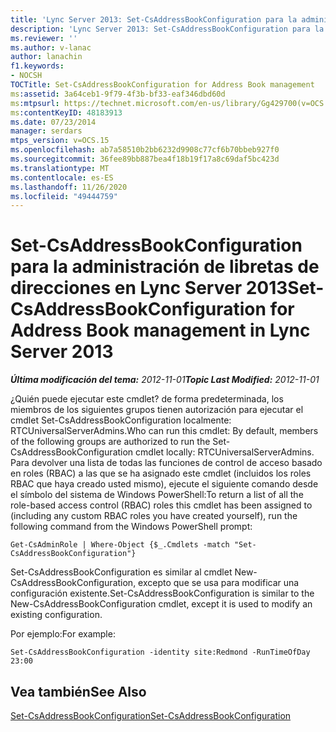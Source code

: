 ```yaml
---
title: 'Lync Server 2013: Set-CsAddressBookConfiguration para la administración de libretas de direcciones'
description: 'Lync Server 2013: Set-CsAddressBookConfiguration para la administración de libretas de direcciones.'
ms.reviewer: ''
ms.author: v-lanac
author: lanachin
f1.keywords:
- NOCSH
TOCTitle: Set-CsAddressBookConfiguration for Address Book management
ms:assetid: 3a64ceb1-9f79-4f3b-bf33-eaf346dbd60d
ms:mtpsurl: https://technet.microsoft.com/en-us/library/Gg429700(v=OCS.15)
ms:contentKeyID: 48183913
ms.date: 07/23/2014
manager: serdars
mtps_version: v=OCS.15
ms.openlocfilehash: ab7a58510b2bb6232d9908c77cf6b70bbeb927f0
ms.sourcegitcommit: 36fee89bb887bea4f18b19f17a8c69daf5bc423d
ms.translationtype: MT
ms.contentlocale: es-ES
ms.lasthandoff: 11/26/2020
ms.locfileid: "49444759"
---
```

# <a name="set-csaddressbookconfiguration-for-address-book-management-in-lync-server-2013"></a><span data-ttu-id="dc1b9-103">Set-CsAddressBookConfiguration para la administración de libretas de direcciones en Lync Server 2013</span><span class="sxs-lookup"><span data-stu-id="dc1b9-103">Set-CsAddressBookConfiguration for Address Book management in Lync Server 2013</span></span>

<div data-xmlns="http://www.w3.org/1999/xhtml">

<div class="topic" data-xmlns="http://www.w3.org/1999/xhtml" data-msxsl="urn:schemas-microsoft-com:xslt" data-cs="https://msdn.microsoft.com/">

<div data-asp="https://msdn2.microsoft.com/asp">



</div>

<div id="mainSection">

<div id="mainBody"><span data-ttu-id="dc1b9-104">

<span> </span></span><span class="sxs-lookup"><span data-stu-id="dc1b9-104">

<span> </span></span></span>

<span data-ttu-id="dc1b9-105">_**Última modificación del tema:** 2012-11-01_</span><span class="sxs-lookup"><span data-stu-id="dc1b9-105">_**Topic Last Modified:** 2012-11-01_</span></span>

<span data-ttu-id="dc1b9-106">¿Quién puede ejecutar este cmdlet? de forma predeterminada, los miembros de los siguientes grupos tienen autorización para ejecutar el cmdlet Set-CsAddressBookConfiguration localmente: RTCUniversalServerAdmins.</span><span class="sxs-lookup"><span data-stu-id="dc1b9-106">Who can run this cmdlet: By default, members of the following groups are authorized to run the Set-CsAddressBookConfiguration cmdlet locally: RTCUniversalServerAdmins.</span></span> <span data-ttu-id="dc1b9-107">Para devolver una lista de todas las funciones de control de acceso basado en roles (RBAC) a las que se ha asignado este cmdlet (incluidos los roles RBAC que haya creado usted mismo), ejecute el siguiente comando desde el símbolo del sistema de Windows PowerShell:</span><span class="sxs-lookup"><span data-stu-id="dc1b9-107">To return a list of all the role-based access control (RBAC) roles this cmdlet has been assigned to (including any custom RBAC roles you have created yourself), run the following command from the Windows PowerShell prompt:</span></span>

    Get-CsAdminRole | Where-Object {$_.Cmdlets -match "Set-CsAddressBookConfiguration"}

<span data-ttu-id="dc1b9-108">Set-CsAddressBookConfiguration es similar al cmdlet New-CsAddressBookConfiguration, excepto que se usa para modificar una configuración existente.</span><span class="sxs-lookup"><span data-stu-id="dc1b9-108">Set-CsAddressBookConfiguration is similar to the New-CsAddressBookConfiguration cmdlet, except it is used to modify an existing configuration.</span></span>

<span data-ttu-id="dc1b9-109">Por ejemplo:</span><span class="sxs-lookup"><span data-stu-id="dc1b9-109">For example:</span></span>

    Set-CsAddressBookConfiguration -identity site:Redmond -RunTimeOfDay 23:00

<div>

## <a name="see-also"></a><span data-ttu-id="dc1b9-110">Vea también</span><span class="sxs-lookup"><span data-stu-id="dc1b9-110">See Also</span></span>


[<span data-ttu-id="dc1b9-111">Set-CsAddressBookConfiguration</span><span class="sxs-lookup"><span data-stu-id="dc1b9-111">Set-CsAddressBookConfiguration</span></span>](https://docs.microsoft.com/powershell/module/skype/Set-CsAddressBookConfiguration)  
  

<span data-ttu-id="dc1b9-112"></div>

</div>

<span> </span>

</div>

</div>

</span><span class="sxs-lookup"><span data-stu-id="dc1b9-112"></div>

</div>

<span> </span>

</div>

</div>

</span></span></div>

